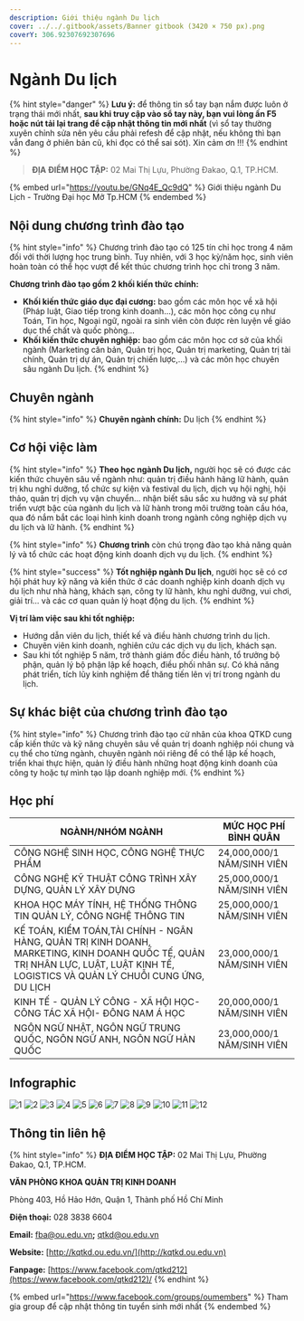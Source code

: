 ```yaml
---
description: Giới thiệu ngành Du lịch
cover: ../../.gitbook/assets/Banner gitbook (3420 × 750 px).png
coverY: 306.92307692307696
---
```


# Ngành Du lịch

{% hint style="danger" %}
**Lưu ý:** để thông tin sổ tay bạn nắm được luôn ở trạng thái mới nhất, **sau khi truy cập vào sổ tay này, bạn vui lòng ấn F5 hoặc nút tải lại trang để cập nhật thông tin mới nhất** (vì sổ tay thường xuyên chỉnh sửa nên yêu cầu phải refesh để cập nhật, nếu không thì bạn vẫn đang ở phiên bản cũ, khi đọc có thể sai sót). Xin cảm ơn !!!
{% endhint %}

> **ĐỊA ĐIỂM HỌC TẬP:** 02 Mai Thị Lựu, Phường Đakao, Q.1, TP.HCM.

{% embed url="https://youtu.be/GNq4E_Qc9dQ" %}
Giới thiệu ngành Du Lịch - Trường Đại học Mở Tp.HCM
{% endembed %}

## Nội dung chương trình đào tạo

{% hint style="info" %}
Chương trình đào tạo có 125 tín chỉ học trong 4 năm đối với thời lượng học trung bình. Tuy nhiên, với 3 học kỳ/năm học, sinh viên hoàn toàn có thể học vượt để kết thúc chương trình học chỉ trong 3 năm.

**Chương trình đào tạo gồm 2 khối kiến thức chính:**

* **Khối kiến thức giáo dục đại cương:** bao gồm các môn học về xã hội (Pháp luật, Giao tiếp trong kinh doanh…), các môn học công cụ như Toán, Tin học, Ngoại ngữ, ngoài ra sinh viên còn được rèn luyện về giáo dục thể chất và quốc phòng…
* **Khối kiến thức chuyên nghiệp:** bao gồm các môn học cơ sở của khối ngành (Marketing căn bản, Quản trị học, Quản trị marketing, Quản trị tài chính, Quản trị dự án, Quản trị chiến lược,…) và các môn học chuyên sâu ngành Du lịch.
{% endhint %}

## Chuyên ngành

{% hint style="info" %}
**Chuyên ngành chính:** Du lịch
{% endhint %}

## Cơ hội việc làm

{% hint style="info" %}
**Theo học ngành Du lịch,** người học sẽ có được các kiến thức chuyên sâu về ngành như: quản trị điều hành hãng lữ hành, quản trị khu nghỉ dưỡng, tổ chức sự kiện và festival du lịch, dịch vụ hội nghị, hội thảo, quản trị dịch vụ vận chuyển… nhận biết sâu sắc xu hướng và sự phát triển vượt bậc của ngành du lịch và lữ hành trong môi trường toàn cầu hóa, qua đó nắm bắt các loại hình kinh doanh trong ngành công nghiệp dịch vụ du lịch và lữ hành.&#x20;
{% endhint %}

{% hint style="info" %}
**Chương trình** còn chú trọng đào tạo khả năng quản lý và tổ chức các hoạt động kinh doanh dịch vụ du lịch.
{% endhint %}

{% hint style="success" %}
**Tốt nghiệp ngành Du lịch**, người học sẽ có cơ hội phát huy kỹ năng và kiến thức ở các doanh nghiệp kinh doanh dịch vụ du lịch như nhà hàng, khách sạn, công ty lữ hành, khu nghỉ dưỡng, vui chơi, giải trí… và các cơ quan quản lý hoạt động du lịch.
{% endhint %}

**Vị trí làm việc sau khi tốt nghiệp:**

* Hướng dẫn viên du lịch, thiết kế và điều hành chương trình du lịch.
* Chuyên viên kinh doanh, nghiên cứu các dịch vụ du lịch, khách sạn.
* Sau khi tốt nghiệp 5 năm, trở thành giám đốc điều hành, tổ trưởng bộ phận, quản lý bộ phận lập kế hoạch, điều phối nhân sự. Có khả năng phát triển, tích lũy kinh nghiệm để thăng tiến lên vị trí trong ngành du lịch.

## Sự khác biệt của chương trình đào tạo

{% hint style="info" %}
Chương trình đào tạo cử nhân của khoa QTKD cung cấp kiến thức và kỹ năng chuyên sâu về quản trị doanh nghiệp nói chung và cụ thể cho từng ngành, chuyên ngành nói riêng để có thể lập kế hoạch, triển khai thực hiện, quản lý điều hành những hoạt động kinh doanh của công ty hoặc tự mình tạo lập doanh nghiệp mới.
{% endhint %}

## Học phí

| NGÀNH/NHÓM NGÀNH                                                                                                                                                                  | MỨC HỌC PHÍ BÌNH QUÂN      |
| --------------------------------------------------------------------------------------------------------------------------------------------------------------------------------- | -------------------------- |
| CÔNG NGHỆ SINH HỌC, CÔNG NGHỆ THỰC PHẨM                                                                                                                                           | 24,000,000/1 NĂM/SINH VIÊN |
| CÔNG NGHỆ KỸ THUẬT CÔNG TRÌNH XÂY DỰNG, QUẢN LÝ XÂY DỰNG                                                                                                                          | 25,000,000/1 NĂM/SINH VIÊN |
| KHOA HỌC MÁY TÍNH, HỆ THỐNG THÔNG TIN QUẢN LÝ, CÔNG NGHỆ THÔNG TIN                                                                                                                | 25,000,000/1 NĂM/SINH VIÊN |
| KẾ TOÁN, KIỂM TOÁN,TÀI CHÍNH - NGÂN HÀNG, QUẢN TRỊ KINH DOANH, MARKETING, KINH DOANH QUỐC TẾ, QUẢN TRỊ NHÂN LỰC, LUẬT, LUẬT KINH TẾ, LOGISTICS VÀ QUẢN LÝ CHUỖI CUNG ỨNG, DU LỊCH | 23,000,000/1 NĂM/SINH VIÊN |
| KINH TẾ - QUẢN LÝ CÔNG - XÃ HỘI HỌC- CÔNG TÁC XÃ HỘI- ĐÔNG NAM Á HỌC                                                                                                              | 20,000,000/1 NĂM/SINH VIÊN |
| NGÔN NGỮ NHẬT, NGÔN NGỮ TRUNG QUỐC, NGÔN NGỮ ANH, NGÔN NGỮ HÀN QUỐC                                                                                                               | 23,000,000/1 NĂM/SINH VIÊN |

## Infographic

![1](<../../.gitbook/assets/1 - tiêu đề (1) (1).png>) ![2](<../../.gitbook/assets/2 - giới thiệu chung (1) (1).png>) ![3](<../../.gitbook/assets/3 - Ngành & việc làm (2).png>) ![4](<../../.gitbook/assets/4 - NGÀNH DU LỊCH 1.png>) ![5](<../../.gitbook/assets/5 - NGÀNH DU LỊCH 2.png>) ![6](<../../.gitbook/assets/6 - Mục tiêu đào tạo.png>) ![7](<../../.gitbook/assets/7 - MỤC TIÊU ĐÀO TẠO.png>) ![8](<../../.gitbook/assets/8 - NỘI DUNG CHƯƠNG TRÌNH ĐÀO TẠO.png>) ![9](<../../.gitbook/assets/9 - NỘI DUNG CHƯƠNG TRÌNH ĐÀO TẠO (1).png>) ![10](<../../.gitbook/assets/11 - học phí (1).png>) ![11](<../../.gitbook/assets/12 - học phí.png>) ![12](<../../.gitbook/assets/13 - thông tin khác.png>)

## Thông tin liên hệ

{% hint style="info" %}
**ĐỊA ĐIỂM HỌC TẬP:** 02 Mai Thị Lựu, Phường Đakao, Q.1, TP.HCM.

**VĂN PHÒNG KHOA QUẢN TRỊ KINH DOANH**

Phòng 403, Hồ Hảo Hớn, Quận 1, Thành phố Hồ Chí Minh

**Điện thoại:** 028 3838 6604

**Email:** [fba@ou.edu.vn](mailto:fba@ou.edu.vn)**;** qtkd@ou.edu.vn

**Website:** [http://kqtkd.ou.edu.vn/](http://kqtkd.ou.edu.vn)

**Fanpage:** [https://www.facebook.com/qtkd212](https://www.facebook.com/qtkd212)/
{% endhint %}

{% embed url="https://www.facebook.com/groups/oumembers" %}
Tham gia group để cập nhật thông tin tuyển sinh mới nhất
{% endembed %}
